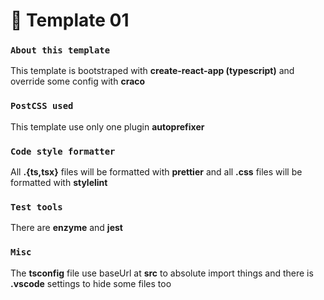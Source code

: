 # 📜 Template 01

### `About this template`
This template is bootstraped with **create-react-app (typescript)**
and override some config with **craco**

### `PostCSS used`
This template use only one plugin **autoprefixer**

### `Code style formatter`
All **.{ts,tsx}** files will be formatted with **prettier**
and all **.css** files will be formatted with **stylelint**

### `Test tools`
There are **enzyme** and **jest**

### `Misc`
The **tsconfig** file use baseUrl at **src** to absolute import things
and there is **.vscode** settings to hide some files too
